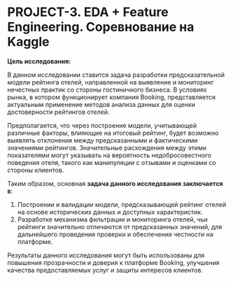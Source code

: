 # **PROJECT-3. EDA + Feature Engineering. Соревнование на Kaggle**

**Цель исследования:**

В данном исследовании ставится задача разработки предсказательной модели рейтинга отелей, направленной на выявление и мониторинг нечестных практик со стороны гостиничного бизнеса. В условиях рынка, в котором функционирует компания Booking, представляется актуальным применение методов анализа данных для оценки достоверности рейтингов отелей. 

Предполагается, что через построение модели, учитывающей различные факторы, влияющие на итоговый рейтинг, будет возможно выявлять отклонения между предсказанными и фактическими значениями рейтингов. Значительные расхождения между этими показателями могут указывать на вероятность недобросовестного поведения отеля, такого как манипуляции с отзывами и оценками со стороны клиентов.

Таким образом, основная **задача данного исследования заключается в**:

1. Построении и валидации модели, предсказывающей рейтинг отелей на основе исторических данных и доступных характеристик.
2. Разработке механизма фильтрации и мониторинга отелей, чьи рейтинги значительно отличаются от предсказанных значений, для дальнейшего проведения проверки и обеспечения честности на платформе.

Результаты данного исследования могут быть использованы для повышения прозрачности и доверия к платформе Booking, улучшения качества предоставляемых услуг и защиты интересов клиентов.
